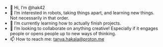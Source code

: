 - 👋 Hi, I’m @hak42
- 👀 I’m interested in robots, taking things apart, and learning new things. Not necessarily in that order.
- 🌱 I’m currently learning how to actually finish projects.
- 💞️ I’m looking to collaborate on anything creative! Especially if it engages people or opens people up to new ways of thinking. 
- 📫 How to reach me: tanya.hakala@proton.me

<!---
hak42/hak42 is a ✨ special ✨ repository because its `README.md` (this file) appears on your GitHub profile.
You can click the Preview link to take a look at your changes.
--->
